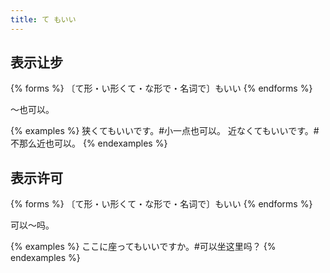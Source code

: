 ```yaml
---
title: て もいい
---
```


## 表示让步

{% forms %}
〔て形・い形くて・な形で・名词で〕もいい
{% endforms %}

～也可以。

{% examples %}
狭くてもいいです。#小一点也可以。
近なくてもいいです。#不那么近也可以。
{% endexamples %}

## 表示许可

{% forms %}
〔て形・い形くて・な形で・名词で〕もいい
{% endforms %}

可以～吗。

{% examples %}
ここに座ってもいいですか。#可以坐这里吗？
{% endexamples %}
